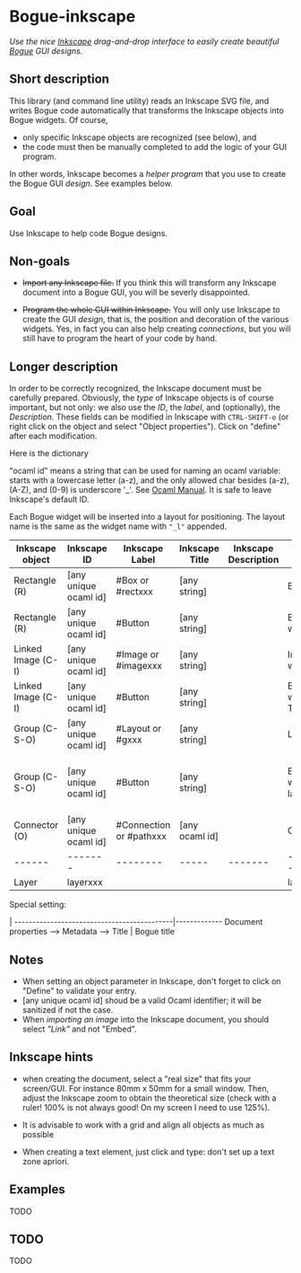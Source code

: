 # Bogue-inkscape

_Use the nice [Inkscape](https://inkscape.org/) drag-and-drop interface to easily create
beautiful [Bogue](https://github.com/sanette/bogue) GUI designs._

## Short description

This library (and command line utility) reads an Inkscape SVG file,
and writes Bogue code automatically that transforms the Inkscape
objects into Bogue widgets. Of course,

+ only specific Inkscape objects are recognized (see below), and
+ the code must then be manually completed to add the logic of your GUI program.

In other words, Inkscape becomes a _helper program_ that you use to
create the Bogue GUI _design_. See examples below.

## Goal

Use Inkscape to help code Bogue designs.

## Non-goals

+ ~~Import any Inkscape file.~~ If you think this will transform any
  Inkscape document into a Bogue GUI, you will be severly
  disappointed.

+ ~~Program the whole GUI within Inkscape.~~ You will only use Inkscape to
  create the GUI _design_, that is, the position and decoration of the
  various widgets. Yes, in fact you can also help creating
  _connections_, but you will still have to program the heart of your
  code by hand.

## Longer description

In order to be correctly recognized, the Inkscape document must be
carefully prepared. Obviously, the *type* of Inkscape objects is of
course important, but not only: we also use the *ID*, the *label*, and
(optionally), the *Description*. These fields can be modified in
Inkscape with `CTRL-SHIFT-o` (or right click on the object and select
"Object properties"). Click on "define" after each modification.

Here is the dictionary

"ocaml id" means a string that can be used for naming an ocaml
variable: starts with a lowercase letter (a-z), and the only allowed
char besides (a-z), (A-Z), and (0-9) is underscore '_'.  See
[Ocaml Manual](https://v2.ocaml.org/manual/lex.html#sss:lex:identifiers).
It is safe to leave Inkscape's default ID.

Each Bogue widget will be inserted into a layout for positioning. The
layout name is the same as the widget name with `"_l"` appended.



| Inkscape object    | Inkscape ID           | Inkscape Label          | Inkscape Title | Inkscape Description | Bogue type                  | Bogue identifier | Bogue name          | Bogue parameters                       |
|--------------------|-----------------------|-------------------------|----------------|----------------------|-----------------------------|------------------|---------------------|----------------------------------------|
| Rectangle (R)      | [any unique ocaml id] | #Box or #rectxxx        | [any string]   |                      | Box widget                  | Inkscape ID      | Inkscape Title TODO |                                        |
| Rectangle (R)      | [any unique ocaml id] | #Button                 | [any string]   |                      | Button widget               | Inkscape ID      | Inkscape Title TODO | label = Inkscape Desc                  |
| Linked Image (C-I) | [any unique ocaml id] | #Image or #imagexxx     | [any string]   |                      | Image widget                | Inkscape ID      | Inkscape Title TODO |                                        |
| Linked Image (C-I) | [any unique ocaml id] | #Button                 | [any string]   |                      | Button widget TODO          | Inkscape ID      | Inkscape Title TODO |                                        |
| Group (C-S-O)      | [any unique ocaml id] | #Layout or #gxxx        | [any string]   |                      | Layout                      | Inkscape ID      | Inkscape Title      |                                        |
| Group (C-S-O)      | [any unique ocaml id] | #Button                 | [any string]   |                      | Button widget w/ label TODO | Inkscape ID      | Inkscape Title      | group should contain a rect and a text |
| Connector (O)      | [any unique ocaml id] | #Connection or #pathxxx | [any ocaml id] |                      | Connection                  | Inkscape ID      | N/A                 | action = Inkscape Title                |
|------|-------|--------|-----|-------|---------|-------|------|----------------|
| Layer              | layerxxx              |                         |                |                      | layer                       |                  |                     |                                        |



Special setting:

 | 
--------------------------------------------|-------------
 Document properties --> Metadata --> Title | Bogue title 


## Notes

+ When setting an object parameter in Inkscape, don't forget to click
  on "Define" to validate your entry.
+ [any unique ocaml id] shoud be a valid Ocaml identifier; it will be
  sanitized if not the case.
+ When *importing an image* into the Inkscape document, you should
  select *"Link"* and not "Embed".

## Inkscape hints

+ when creating the document, select a "real size" that fits your
  screen/GUI. For instance 80mm x 50mm for a small window.  Then,
  adjust the Inkscape zoom to obtain the theoretical size (check with
  a ruler! 100% is not always good! On my screen I need to use 125%).

+ It is advisable to work with a grid and align all objects as much as
  possible

+ When creating a text element, just click and type: don't set up a
  text zone apriori.


## Examples

TODO

## TODO

TODO

